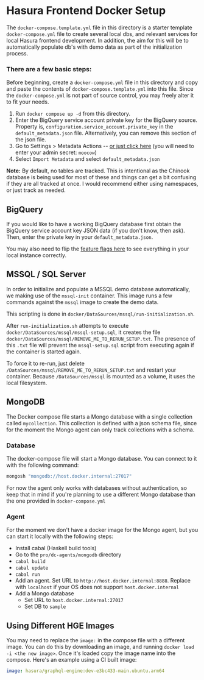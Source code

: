 # Hasura Frontend Docker Setup

The `docker-compose.template.yml` file in this directory is a starter template `docker-compose.yml` file to create several local dbs, and relevant services for local Hasura frontend development. In addition, the aim for this will be to automatically populate db's with demo data as part of the initialization process.

### There are a few basic steps:

Before beginning, create a `docker-compose.yml` file in this directory and copy and paste the contents of `docker-compose.template.yml` into this file. Since the `docker-compose.yml` is not part of source control, you may freely alter it to fit your needs.

1. Run `docker compose up -d` from this directory.
2. Enter the BigQuery service account private key for the BigQuery source. Property is, `configuration.service_account.private_key` in the `default_metadata.json` file. Alternatively, you can remove this section of the json file.
3. Go to Settings > Metadata Actions -- [or just click here](http://localhost:8080/console/settings/metadata-actions) (you will need to enter your admin secret: `moocow`)
4. Select `Import Metadata` and select `default_metadata.json`

**Note:** By default, no tables are tracked. This is intentional as the Chinook database is being used for most of these and things can get a bit confusing if they are all tracked at once. I would recommend either using namespaces, or just track as needed.

## BigQuery

If you would like to have a working BigQuery database first obtain the BigQuery service account key JSON data (if you don't know, then ask). Then, enter the private key in your `default_metadata.json`.

You may also need to flip the [feature flags here](http://localhost:4200/settings/feature-flags) to see everything in your local instance correctly.

## MSSQL / SQL Server

In order to initialize and populate a MSSQL demo database automatically, we making use of the `mssql-init` container. This image runs a few commands against the `mssql` image to create the demo data.

This scripting is done in `docker/DataSources/mssql/run-initialization.sh`.

After `run-initialization.sh` attempts to execute `docker/DataSources/mssql/mssql-setup.sql`, it creates the file `docker/DataSources/mssql/REMOVE_ME_TO_RERUN_SETUP.txt`. The presence of this `.txt` file will prevent the `mssql-setup.sql` script from executing again if the container is started again.

To force it to re-run, just delete `/DataSources/mssql/REMOVE_ME_TO_RERUN_SETUP.txt` and restart your container. Because `/DataSources/mssql` is mounted as a volume, it uses the local filesystem.

## MongoDB

The Docker compose file starts a Mongo database with a single collection called `mycollection`. This collection is defined with a json schema file, since for the moment the Mongo agent can only track collections with a schema.

### Database

The docker-compose file will start a Mongo database. You can connect to it with the following command:

```bash
mongosh "mongodb://host.docker.internal:27017"
```

For now the agent only works with databases without authentication, so keep that in mind if you're planning to use a different Mongo database than the one provided in `docker-compose.yml`

### Agent

For the moment we don't have a docker image for the Mongo agent, but you can start it locally with the following steps:

- Install cabal (Haskell build tools)
- Go to the `pro/dc-agents/mongodb` directory
- `cabal build`
- `cabal update`
- `cabal run`
- Add an agent. Set URL to `http://host.docker.internal:8888`. Replace with `localhost` if your OS does not support `host.docker.internal`
- Add a Mongo database
  - Set URL to `host.docker.internal:27017`
  - Set DB to `sample`

## Using Different HGE Images

You may need to replace the `image:` in the compose file with a different image. You can do this by downloading an image, and running `docker load -i <the new image>`. Once it's loaded copy the image name into the compose. Here's an example using a CI built image:

```yaml
image: hasura/graphql-engine:dev-e3bc433-main.ubuntu.arm64
```
